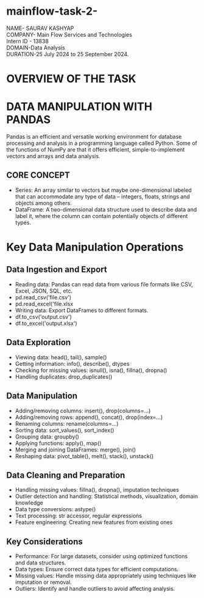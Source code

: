 # mainflow-task-2-
NAME- SAURAV KASHYAP  
COMPANY- Main Flow Services and Technologies   
Intern ID - 13838  
DOMAIN-Data Analysis   
DURATION-25 July 2024 to 25 September 2024.

# OVERVIEW OF THE TASK

# DATA MANIPULATION WITH PANDAS

Pandas is an efficient and versatile working environment for database processing and analysis in a programming language called Python. Some of the functions of NumPy are that it offers efficient, simple-to-implement vectors and arrays and data analysis. 

## CORE CONCEPT
- Series: An array similar to vectors but maybe one-dimensional labeled that can accommodate any type of data – integers, floats, strings and objects among others.  
- DataFrame: A two-dimensional data structure used to describe data and label it, where the column can contain potentially objects of different types.

# Key Data Manipulation Operations
## Data Ingestion and Export
- Reading data: Pandas can read data from various file formats like CSV, Excel, JSON, SQL, etc.  
- pd.read_csv('file.csv')  
- pd.read_excel('file.xlsx  
- Writing data: Export DataFrames to different formats.  
- df.to_csv('output.csv')  
- df.to_excel('output.xlsx')

## Data Exploration
- Viewing data: head(), tail(), sample()  
- Getting information: info(), describe(), dtypes  
- Checking for missing values: isnull(), isna(), fillna(), dropna()  
- Handling duplicates: drop_duplicates() 

## Data Manipulation
- Adding/removing columns: insert(), drop(columns=...)  
- Adding/removing rows: append(), concat(), drop(index=...)  
- Renaming columns: rename(columns=...)  
- Sorting data: sort_values(), sort_index()  
- Grouping data: groupby()  
- Applying functions: apply(), map()  
- Merging and joining DataFrames: merge(), join()  
- Reshaping data: pivot_table(), melt(), stack(), unstack()  



## Data Cleaning and Preparation
- Handling missing values: fillna(), dropna(), imputation techniques  
- Outlier detection and handling: Statistical methods, visualization, domain knowledge  
- Data type conversions: astype()  
- Text processing: str accessor, regular expressions  
- Feature engineering: Creating new features from existing ones  

## Key Considerations
- Performance: For large datasets, consider using optimized functions and data structures.  
- Data types: Ensure correct data types for efficient computations.  
- Missing values: Handle missing data appropriately using techniques like imputation or removal.  
- Outliers: Identify and handle outliers to avoid affecting analysis.
